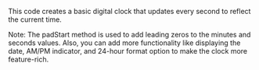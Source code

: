 This code creates a basic digital clock that updates every second to reflect the current time.

Note: The padStart method is used to add leading zeros to the minutes and seconds values. Also, you can add more functionality like displaying the date, AM/PM indicator, and 24-hour format option to make the clock more feature-rich.

